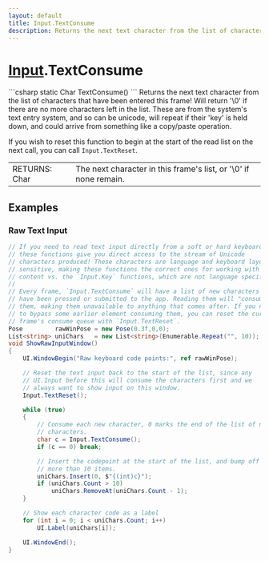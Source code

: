 ```yaml
---
layout: default
title: Input.TextConsume
description: Returns the next text character from the list of characters that have been entered this frame! Will return '\0' if there are no more characters left in the list. These are from the system's text entry system, and so can be unicode, will repeat if their 'key' is held down, and could arrive from something like a copy/paste operation.  If you wish to reset this function to begin at the start of the read list on the next call, you can call Input.TextReset.
---
```

# [Input]({{site.url}}/Pages/StereoKit/Input.html).TextConsume

<div class='signature' markdown='1'>
```csharp
static Char TextConsume()
```
Returns the next text character from the list of
characters that have been entered this frame! Will return '\0' if
there are no more characters left in the list. These are from the
system's text entry system, and so can be unicode, will repeat if
their 'key' is held down, and could arrive from something like a
copy/paste operation.

If you wish to reset this function to begin at the start of the
read list on the next call, you can call `Input.TextReset`.
</div>

|  |  |
|--|--|
|RETURNS: Char|The next character in this frame's list, or '\0' if none remain.|





## Examples

### Raw Text Input
```csharp
// If you need to read text input directly from a soft or hard keyboard,
// these functions give you direct access to the stream of Unicode
// characters produced! These characters are language and keyboard layout
// sensitive, making these functions the correct ones for working with text
// content vs. the `Input.Key` functions, which are not language specific.
//
// Every frame, `Input.TextConsume` will have a list of new characters that
// have been pressed or submitted to the app. Reading them will "consume"
// them, making them unavailable to anything that comes after. If you need
// to bypass some earlier element consuming them, you can reset the current
// frame's consume queue with `Input.TextReset`.
Pose         rawWinPose = new Pose(0.3f,0,0);
List<string> uniChars   = new List<string>(Enumerable.Repeat("", 10));
void ShowRawInputWindow()
{
	UI.WindowBegin("Raw keyboard code points:", ref rawWinPose);

	// Reset the text input back to the start of the list, since any
	// UI.Input before this will consume the characters first and we
	// always want to show input on this window.
	Input.TextReset();

	while (true)
	{
		// Consume each new character, 0 marks the end of the list of new
		// characters.
		char c = Input.TextConsume();
		if (c == 0) break;

		// Insert the codepoint at the start of the list, and bump off any
		// more than 10 items.
		uniChars.Insert(0, $"{(int)c}");
		if (uniChars.Count > 10)
			uniChars.RemoveAt(uniChars.Count - 1);
	}

	// Show each character code as a label
	for (int i = 0; i < uniChars.Count; i++)
		UI.Label(uniChars[i]);

	UI.WindowEnd();
}
```

